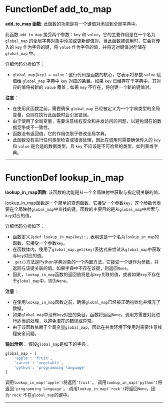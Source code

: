 # FunctionDef add_to_map
**add_to_map 函数**: 此函数的功能是将一个键值对添加到全局字典中。

此函数 `add_to_map` 接受两个参数：`key` 和 `value`。它的主要作用是在一个名为 `global_map` 的全局字典对象中添加或更新键值对。当此函数被调用时，它会将传入的 `key` 作为字典的键，将 `value` 作为字典的值，并将这对键值对存储在 `global_map` 中。

详细代码分析如下：
- `global_map[key] = value`：这行代码是函数的核心，它表示将参数 `value` 赋值给 `global_map` 字典中 `key` 对应的条目。如果 `key` 已经存在于字典中，其对应的值将被新的 `value` 覆盖；如果 `key` 不存在，将创建一个新的键值对。

**注意**：
- 在使用此函数之前，需要确保 `global_map` 已经被定义为一个字典类型的全局变量，否则在执行此函数时会引发错误。
- 由于使用了全局变量，需要注意线程安全和并发访问的问题，以避免潜在的数据竞争或不一致性。
- 函数没有返回值，它的作用仅限于修改全局字典。
- 此函数没有进行任何类型检查或错误处理，因此在调用时需要确保传入的 `key` 和 `value` 是合适的数据类型，且 `key` 不应该是不可哈希的类型，如列表或字典。
***
# FunctionDef lookup_in_map
**lookup_in_map函数**: 该函数的功能是从一个全局映射中获取与指定键关联的值。

lookup_in_map函数是一个简单的查询函数，它接受一个参数`key`，这个参数代表要在全局映射`global_map`中查找的键。函数的主要目的是从`global_map`中检索与`key`对应的值。

详细代码分析如下：
- 函数定义为`def lookup_in_map(key):`，表明这是一个名为`lookup_in_map`的函数，它接受一个参数`key`。
- 在函数体内，使用了`global_map.get(key)`表达式来尝试从`global_map`中获取与`key`对应的值。
- `.get()`方法是Python字典对象的一个内置方法，它接受一个键作为参数，并返回与该键关联的值。如果字典中不存在该键，则返回`None`。
- 因此，`lookup_in_map`函数的返回值将是与`key`关联的值，或者如果`key`不存在于`global_map`中，则为`None`。

**注意**：
- 在使用`lookup_in_map`函数之前，确保`global_map`已经被正确初始化并填充了数据。
- 如果`global_map`中没有`key`对应的条目，函数将返回`None`。调用方需要对此进行适当的处理，以避免潜在的错误或异常。
- 由于该函数依赖于全局变量`global_map`，因此在并发环境下使用时需要注意线程安全问题。

**输出示例**：
假设`global_map`是如下的字典：
```python
global_map = {
    'apple': 'fruit',
    'carrot': 'vegetable',
    'python': 'programming language'
}
```
调用`lookup_in_map('apple')`将返回`'fruit'`。
调用`lookup_in_map('python')`将返回`'programming language'`。
调用`lookup_in_map('rock')`将返回`None`，因为`'rock'`不在`global_map`的键中。
***
